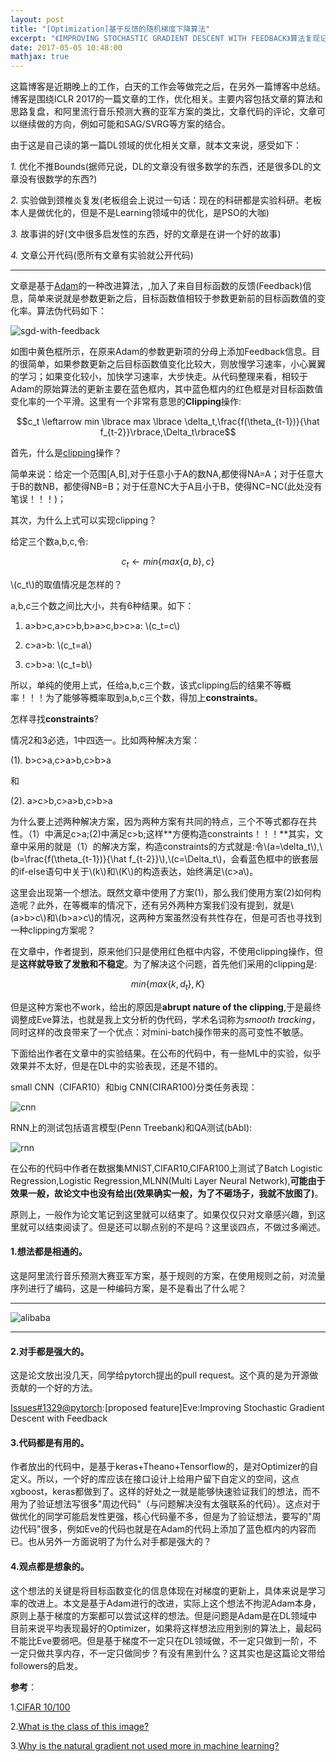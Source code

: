 ```yaml
---
layout: post
title: "[Optimization]基于反馈的随机梯度下降算法"
excerpt: "《IMPROVING STOCHASTIC GRADIENT DESCENT WITH FEEDBACK》算法复现记录，这是一篇来自ICLR 2017的顶会论文。同时提出了自己针对这篇论文的分析和想法，以及进一步follow的做法。"
date: 2017-05-05 10:48:00
mathjax: true
---
```

<script type="text/javascript" src="http://cdn.mathjax.org/mathjax/latest/MathJax.js?config=default"></script>

这篇博客是近期晚上的工作，白天的工作会等做完之后，在另外一篇博客中总结。博客是围绕ICLR 2017的一篇文章的工作，优化相关。主要内容包括文章的算法和思路复盘，和阿里流行音乐预测大赛的亚军方案的类比，文章代码的评论，文章可以继续做的方向，例如可能和SAG/SVRG等方案的结合。

由于这是自己读的第一篇DL领域的优化相关文章，就本文来说，感受如下：

*1.* 优化不推Bounds(据师兄说，DL的文章没有很多数学的东西，还是很多DL的文章没有很数学的东西?)

*2.* 实验做到颈椎炎复发(老板组会上说过一句话：现在的科研都是实验科研。老板本人是做优化的，但是不是Learning领域中的优化，是PSO的大咖)

*3.* 故事讲的好(文中很多启发性的东西，好的文章是在讲一个好的故事)

*4.* 文章公开代码(愿所有文章有实验就公开代码)

---

文章是基于[Adam]((https://zhpmatrix.github.io/cellar/Optimization_Algs_For_Learning.pdf))的一种改进算法，,加入了来自目标函数的反馈(Feedback)信息，简单来说就是参数更新之后，目标函数值相较于参数更新前的目标函数值的变化率。算法伪代码如下：

![sgd-with-feedback](http://wx2.sinaimg.cn/mw690/aba7d18bgy1ffa709x3a1j20gu0jsq6d.jpg)

如图中黄色框所示，在原来Adam的参数更新项的分母上添加Feedback信息。目的很简单，如果参数更新之后目标函数值变化比较大，则放慢学习速率，小心翼翼的学习；如果变化较小，加快学习速率，大步快走。从代码整理来看，相较于Adam的原始算法的更新主要在蓝色框内，其中蓝色框内的红色框是对目标函数值变化率的一个平滑。这里有一个非常有意思的**Clipping**操作:

$$c_t \leftarrow min \lbrace max \lbrace \delta_t,\frac{f(\theta_{t-1})}{\hat f_{t-2}}\rbrace,\Delta_t\rbrace$$

首先，什么是[clipping](https://docs.scipy.org/doc/numpy/reference/generated/numpy.clip.html)操作？

简单来说：给定一个范围[A,B],对于任意小于A的数NA,都使得NA=A；对于任意大于B的数NB，都使得NB=B；对于任意NC大于A且小于B，使得NC=NC(此处没有笔误！！！)；

其次，为什么上式可以实现clipping？

给定三个数a,b,c,令:


$$c_t \leftarrow min \lbrace max \lbrace a,b\rbrace,c\rbrace$$

\\(c_t\\)的取值情况是怎样的？

a,b,c三个数之间比大小，共有6种结果。如下：

1.  a>b>c,a>c>b,b>a>c,b>c>a:    \\(c_t=c\\)

2.  c>a>b:  \\(c_t=a\\)

3.  c>b>a:  \\(c_t=b\\)

所以，单纯的使用上式，任给a,b,c三个数，该式clipping后的结果不等概率！！！为了能够等概率取到a,b,c三个数，得加上**constraints**。

怎样寻找**constraints**?

情况2和3必选，1中四选一。比如两种解决方案：

(1).    b>c>a,c>a>b,c>b>a

和

(2).    a>c>b,c>a>b,c>b>a

为什么要上述两种解决方案，因为两种方案有共同的特点，三个不等式都存在共性。（1）中满足c>a;(2)中满足c>b;这样**方便构造constraints！！！**其实，文章中采用的就是（1）的解决方案，构造constraints的方式就是:令\\(a=\delta_t\\),\\(b=\frac{f(\theta_{t-1})}{\hat f_{t-2}}\\),\\(c=\Delta_t\\)，会看蓝色框中的嵌套层的if-else语句中关于\\(k\\)和\\(K\\)的构造表达，始终满足\\(c>a\\)。

这里会出现第一个想法。既然文章中使用了方案(1)，那么我们使用方案(2)如何构造呢？此外，在等概率的情况下，还有另外两种方案我们没有提到，就是\\(a>b>c\\)和\\(b>a>c\\)的情况，这两种方案虽然没有共性存在，但是可否也寻找到一种clipping方案呢？

在文章中，作者提到，原来他们只是使用红色框中内容，不使用clipping操作，但是**这样就导致了发散和不稳定**。为了解决这个问题，首先他们采用的clipping是:

$$min \lbrace max \lbrace k,d_t\rbrace,K \rbrace$$

但是这种方案也不work，给出的原因是**abrupt nature of the clipping**,于是最终调整成Eve算法，也就是我上文分析的伪代码，学术名词称为*smooth tracking*，同时这样的改良带来了一个优点：对mini-batch操作带来的高可变性不敏感。

下面给出作者在文章中的实验结果。在公布的代码中，有一些ML中的实验，似乎效果并不太好，但是在DL中的实验表现，还是不错的。

small CNN（CIFAR10）和big CNN(CIRAR100)分类任务表现：

![cnn](http://wx3.sinaimg.cn/mw690/aba7d18bgy1ffa9r4ed03j20nf09gjtv.jpg)

RNN上的测试包括语言模型(Penn Treebank)和QA测试(bAbI):

![rnn](http://wx3.sinaimg.cn/mw690/aba7d18bgy1ffa9raeqmej20ns0gmq5w.jpg)

在公布的代码中作者在数据集MNIST,CIFAR10,CIFAR100上测试了Batch Logistic Regression,Logistic Regression,MLNN(Multi Layer Neural Network),**可能由于效果一般，故论文中也没有给出(效果确实一般，为了不砸场子，我就不放图了)**。

原则上，一般作为论文笔记到这里就可以结束了。如果仅仅只对文章感兴趣，到这里就可以结束阅读了。但是还可以聊点别的不是吗？这里谈四点，不做过多阐述。

#### 1.想法都是相通的。

这是阿里流行音乐预测大赛亚军方案，基于规则的方案，在使用规则之前，对流量序列进行了编码，这是一种编码方案，是不是看出了什么呢？

---

![alibaba](http://wx4.sinaimg.cn/mw690/aba7d18bgy1ffa9xmspflj20em092jti.jpg)

___

#### 2.对手都是强大的。

这是论文放出没几天，同学给pytorch提出的pull request。这个真的是为开源做贡献的一个好的方法。

[Issues#1329@pytorch](https://github.com/pytorch/pytorch/issues/1329):[proposed feature]Eve:Improving Stochastic Gradient Descent with Feedback 


#### 3.代码都是有用的。

作者放出的代码中，是基于keras+Theano+Tensorflow的，是对Optimizer的自定义。所以，一个好的库应该在接口设计上给用户留下自定义的空间，这点xgboost，keras都做到了。这样的好处之一就是能够快速验证我们的想法，而不用为了验证想法写很多"周边代码"（与问题解决没有太强联系的代码）。这点对于做优化的同学可能启发性更强，核心代码量不多，但是为了验证想法，要写的"周边代码"很多，例如Eve的代码也就是在Adam的代码上添加了蓝色框内的内容而已。也从另外一方面说明了为什么对手都是强大的？

#### 4.观点都是想象的。

这个想法的关键是将目标函数变化的信息体现在对梯度的更新上，具体来说是学习率的改进上。本文是基于Adam进行的改进，实际上这个想法不拘泥Adam本身，原则上基于梯度的方案都可以尝试这样的想法。但是问题是Adam是在DL领域中目前来说平均表现最好的Optimizer，如果将这样想法应用到别的算法上，最起码不能比Eve要弱吧。但是基于梯度不一定只在DL领域做，不一定只做到一阶，不一定只做共享内存，不一定只做同步？有没有黑到什么？这其实也是这篇论文带给followers的启发。

**参考**：

1.[CIFAR 10/100](https://www.cs.toronto.edu/~kriz/cifar.html)

2.[What is the class of this image?](http://rodrigob.github.io/are_we_there_yet/build/classification_datasets_results.html)

3.[Why is the natural gradient not used more in machine learning?](https://www.reddit.com/r/MachineLearning/comments/2qpf9x/why_is_the_natural_gradient_not_used_more_in/)

